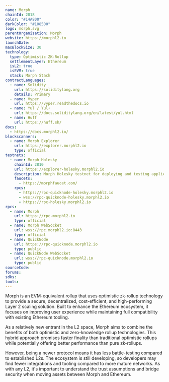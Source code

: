 ```yaml
---
name: Morph
chainId: 2818
color: "#14A800"
darkColor: "#108500"
logo: morph.svg
parentOrganization: Morph
website: https://morphl2.io
launchDate: 
maxBlockSize: 30
technology:
  type: Optimistic ZK-Rollup
  settlementLayer: Ethereum
  isL2: true
  isEVM: true
  stack: Morph Stack
contractLanguages:
  - name: Solidity
    url: https://soliditylang.org
    details: Primary
  - name: Vyper
    url: https://vyper.readthedocs.io
  - name: Yul / Yul+
    url: https://docs.soliditylang.org/en/latest/yul.html
  - name: Huff
    url: https://huff.sh/
docs:
  - https://docs.morphl2.io/
blockscanners:
  - name: Morph Explorer
    url: https://explorer.morphl2.io
    type: official
testnets:
  - name: Morph Holesky
    chainId: 2810
    url: https://explorer-holesky.morphl2.io
    description: Morph Holesky testnet for deploying and testing applications on the Morph Layer 2 network.
    faucets:
      - https://morphfaucet.com/
    rpcs:
      - https://rpc-quicknode-holesky.morphl2.io
      - wss://rpc-quicknode-holesky.morphl2.io
      - https://rpc-holesky.morphl2.io
rpcs:
  - name: Morph
    url: https://rpc.morphl2.io
    type: official
  - name: Morph WebSocket
    url: wss://rpc.morphl2.io:8443
    type: official
  - name: QuickNode
    url: https://rpc-quicknode.morphl2.io
    type: public
  - name: QuickNode WebSocket
    url: wss://rpc-quicknode.morphl2.io
    type: public
sourceCode:
forums:
sdks:
tools:
---
```


Morph is an EVM-equivalent rollup that uses optimistic zk-rollup technology to provide a secure, decentralized, cost-efficient, and high-performing Layer 2 scaling solution. Built to enhance the Ethereum ecosystem, it focuses on improving user experience while maintaining full compatibility with existing Ethereum tooling.

As a relatively new entrant in the L2 space, Morph aims to combine the benefits of both optimistic and zero-knowledge rollup technologies. This hybrid approach promises faster finality than traditional optimistic rollups while potentially offering better performance than pure zk-rollups.

However, being a newer protocol means it has less battle-testing compared to established L2s. The ecosystem is still developing, so developers may find fewer integrations and tooling compared to more mature networks. As with any L2, it's important to understand the trust assumptions and bridge security when moving assets between Morph and Ethereum.